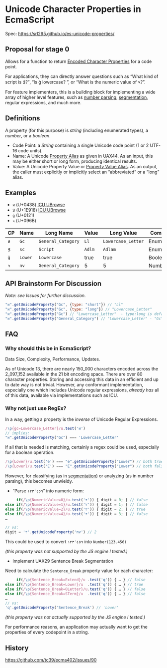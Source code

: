 # Unicode Character Properties in EcmaScript

Spec: https://srl295.github.io/es-unicode-properties/

## Proposal for stage 0

Allows for a function to return [Encoded Character Properties](https://www.unicode.org/reports/tr23/#CodePointProperties)
for a code point.

For applications, they can directly answer questions such as “What kind of script is 𞤘?”, “Is ġ lowercase? ”, or “What is the numeric value of ५?”.

For feature implementers, this is a building block for implementing a wide array of higher level features, such as [number parsing](https://github.com/tc39/ecma402/issues/1), [segmentation](https://github.com/tc39/proposal-intl-segmenter), regular expressions, and much more.

## Definitions

 A property (for this purpose) is *string* (including enumerated types), a *number*, or a *boolean*.

* Code Point: a *String* containing a single Unicode code point (1 or 2 UTF-16 code units).
* Name: A Unicode [Property Alias](https://www.unicode.org/reports/tr44/#Property_And_Value_Aliases) as given in UAX44. As an input, this may be either short or long form, producing identical results.
* Value: A Unicode Property Value or [Property Value Alias](https://www.unicode.org/reports/tr44/#Property_Value_Aliases). As an output, the caller must explicitly or implicitly select an “abbreviated” or a “long” alias.

## Examples

- `и` (U+0438) [ICU UBrowse](http://demo.icu-project.org/icu-bin/ubrowse?ch=0438)
- `𞤘` (U+1E918) [ICU UBrowse](http://demo.icu-project.org/icu-bin/ubrowse?ch=0438)
- `ġ` (U+0121)
- `५` (U+096B)

|  CP | Name | Long Name          | Value | Long Value         | Comments    |
| --- | ---- | ------------------ | ----- | ------------------ | ----------- |
| `и` | `Gc` | `General_Category` | `Ll`  | `Lowercase_Letter` | Enumeration |
| `𞤘` | `sc` | `Script`           | `Adlm`  | `Adlam` | Enumeration |
| `ġ` | `Lower` | `Lowercase` | true  | true | Boolean |
| `५` | `nv` | `General_Category` | 5  | 5 | Number |

## API Brainstorm For Discussion

_Note: see Issues for further discussion._

```js
"и".getUnicodeProperty("Gc", {type: "short"}) // "Ll"
"и".getUnicodeProperty("Gc", {type: "long"}) // "Lowercase_Letter"
"и".getUnicodeProperty("Gc") // "Lowercase_Letter"  - type:long is default
"и".getUnicodeProperty("General_Category") // "Lowercase_Letter" - "Gc" ≈ "General_Category"
```

## FAQ

### Why should this be in EcmaScript?

Data Size, Complexity, Performance, Updates.

As of Unicode 13, there are nearly 150_000 characters encoded across the 2_097_152 available in the 21 bit encoding space. There are over 80 character properties. Storing and accessing this data in an efficient and up to date way is not trivial. However, any conformant implementation, especially one which includes Unicode regular expressions, _already has_ all of this data, available via implementations such as ICU.

### Why not just use RegEx?

In a way, getting a property is the _inverse_ of Unicode Regular Expressions.

```js
/\p{gc=Lowercase_Letter}/u.test('и')
// implies:
"и".getUnicodeProperty("Gc") === 'Lowercase_Letter'
```

If all that is needed is matching, certainly a regex could be used, especially for a boolean operation.

```js
/\p{Lower}/u.test('e') === "e".getUnicodeProperty("Lower") // both true 
/\p{Lower}/u.test('E') === "E".getUnicodeProperty("Lower") // both false
```

However, for classifying (as in [segmentation](https://github.com/tc39/proposal-intl-segmenter)) or analyzing (as in number parsing), this becomes unwieldy.

* “Parse `١٢٣٬٤٥٦`” into numeric form:

```js
     if(/\p{NumericValue=0}/u.test('٢')) { digit = 0; } // false
else if(/\p{NumericValue=1}/u.test('٢')) { digit = 1; } // false
else if(/\p{NumericValue=2}/u.test('٢')) { digit = 2; } // true
else if(/\p{NumericValue=4}/u.test('٢')) { digit = 3; } // false
…

// vs:
digit = '٢'.getUnicodeProperty('nv') // 2
```

This could be used to convert `١٢٣٬٤٥٦` into `Number(123.456)`

_(this property was not supported by the JS engine I tested.)_

* Implement UAX29 Sentence Break Segmentation

Need to calculate the `Sentence_Break` property value for each character:

```js
     if(/\p{Sentence_Break=Extend}/u .test('q')) { … } // false
else if(/\p{Sentence_Break=Lower}/u  .test('q')) { … } // true
else if(/\p{Sentence_Break=OLetter}/u.test('q')) { … } // false
else if(/\p{Sentence_Break=STerm}/u  .test('q')) { … } // false
…
// vs:
'q'.getUnicodeProperty('Sentence_Break') // 'Lower'
```
_(this property was not actually supported by the JS engine I tested.)_

For performance reasons, an application may actually want to get the properties of every codepoint in a string. 

## History 

https://github.com/tc39/ecma402/issues/90